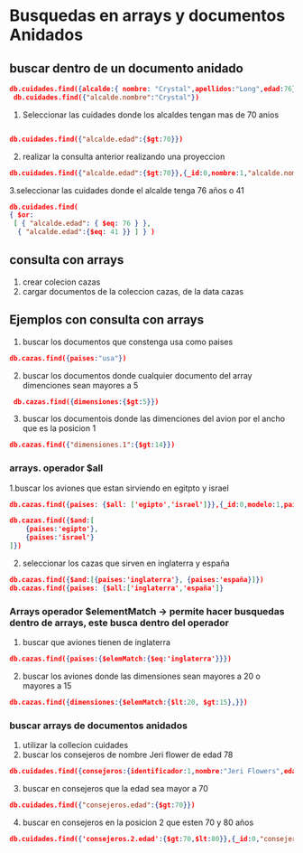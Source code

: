 # Busquedas en arrays y documentos Anidados

## buscar dentro de un documento anidado
```json
db.cuidades.find({alcalde:{ nombre: "Crystal",apellidos:"Long",edad:76}})
 db.cuidades.find({"alcalde.nombre":"Crystal"})

```

1. Seleccionar las cuidades donde los alcaldes tengan mas de 70 anios 
```json 

db.cuidades.find({"alcalde.edad":{$gt:70}})

```

2. realizar la consulta anterior realizando una proyeccion

```json 
db.cuidades.find({"alcalde.edad":{$gt:70}},{_id:0,nombre:1,"alcalde.nombre":1})
```

3.seleccionar las cuidades donde el alcalde tenga 76 años o 41
```json 
db.cuidades.find( 
{ $or:
 [ { "alcalde.edad": { $eq: 76 } },
  { "alcalde.edad":{$eq: 41 }} ] } )

```
## consulta con arrays 
1. crear colecion cazas 
2. cargar documentos de la coleccion cazas, de la data cazas 


## Ejemplos con consulta con arrays 
1. buscar los documentos que constenga usa como paises 
```json 
db.cazas.find({paises:"usa"})
```

2. buscar los documentos donde cualquier documento del array dimenciones sean mayores a 5 
```json 
 db.cazas.find({dimensiones:{$gt:5}})
```


3. buscar los documentois donde las dimenciones del avion por el ancho que es la posicion 1
```json 
db.cazas.find({"dimensiones.1":{$gt:14}})
```

### arrays. operador $all

1.buscar los aviones que estan sirviendo en egitpto y israel
```json 
db.cazas.find({paises: {$all: ['egipto','israel']}},{_id:0,modelo:1,paises:1})

db.cazas.find({$and:[
    {paises:'egipto'},
    {paises:'israel'}
]})
```

2. seleccionar los cazas que sirven en inglaterra y españa 
```json 
db.cazas.find({$and:[{paises:'inglaterra'}, {paises:'españa}]})
db.cazas.find({paises: {$all:['inglaterra','españa']}
```

### Arrays operador $elementMatch -> permite hacer busquedas dentro de arrays, este busca dentro del operador 
1. buscar que aviones tienen de inglaterra 
```json
db.cazas.find({paises:{$elemMatch:{$eq:'inglaterra'}}})
```

2. buscar los aviones donde las dimensiones sean mayores a 20 o mayores a 15
```json
db.cazas.find({dimensiones:{$elemMatch:{$lt:20, $gt:15},}})
```

###  buscar arrays de documentos anidados 

1. utilizar la collecion cuidades 
2. buscar los consejeros de nombre Jeri flower de edad 78

```json 
db.cuidades.find({consejeros:{identificador:1,nombre:"Jeri Flowers",edad:78})
```

3. buscar en consejeros que la edad sea mayor a 70 
```json 
db.cuidades.find({"consejeros.edad":{$gt:70}})
```
4. buscar en consejeros en la posicion 2 que esten 70 y 80 años 
```json 
db.cuidades.find({'consejeros.2.edad':{$gt:70,$lt:80}},{_id:0,"consejeros.edad":1,"consejeros.nombre":1})
```
